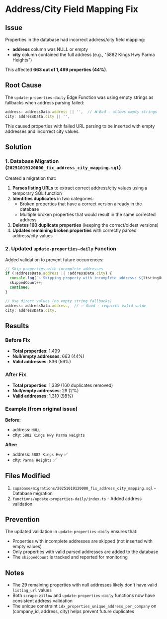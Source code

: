 # Address/City Field Mapping Fix

## Issue
Properties in the database had incorrect address/city field mapping:
- **address** column was NULL or empty
- **city** column contained the full address (e.g., "5882 Kings Hwy Parma Heights")

This affected **663 out of 1,499 properties (44%)**.

## Root Cause
The `update-properties-daily` Edge Function was using empty strings as fallbacks when address parsing failed:
```typescript
address: addressData.address || '',  // ❌ Bad - allows empty strings
city: addressData.city || '',
```

This caused properties with failed URL parsing to be inserted with empty addresses and incorrect city values.

## Solution

### 1. Database Migration (`20251019120000_fix_address_city_mapping.sql`)
Created a migration that:
1. **Parses listing URLs** to extract correct address/city values using a temporary SQL function
2. **Identifies duplicates** in two categories:
   - Broken properties that have a correct version already in the database
   - Multiple broken properties that would result in the same corrected address
3. **Deletes 160 duplicate properties** (keeping the correct/oldest versions)
4. **Updates remaining broken properties** with correctly parsed address/city values

### 2. Updated `update-properties-daily` Function
Added validation to prevent future occurrences:
```typescript
// Skip properties with incomplete addresses
if (!addressData.address || !addressData.city) {
  console.log(`⚠️ Skipping property with incomplete address: ${listingUrl}`);
  skippedCount++;
  continue;
}

// Use direct values (no empty string fallbacks)
address: addressData.address,  // ✅ Good - requires valid value
city: addressData.city,
```

## Results

### Before Fix
- **Total properties**: 1,499
- **Null/empty addresses**: 663 (44%)
- **Valid addresses**: 836 (56%)

### After Fix
- **Total properties**: 1,339 (160 duplicates removed)
- **Null/empty addresses**: 29 (2%)
- **Valid addresses**: 1,310 (98%)

### Example (from original issue)
**Before:**
- address: `NULL`
- city: `5882 Kings Hwy Parma Heights`

**After:**
- address: `5882 Kings Hwy` ✅
- city: `Parma Heights` ✅

## Files Modified
1. `supabase/migrations/20251019120000_fix_address_city_mapping.sql` - Database migration
2. `functions/update-properties-daily/index.ts` - Added address validation

## Prevention
The updated validation in `update-properties-daily` ensures that:
- Properties with incomplete addresses are skipped (not inserted with empty values)
- Only properties with valid parsed addresses are added to the database
- The `skippedCount` is tracked and reported for monitoring

## Notes
- The 29 remaining properties with null addresses likely don't have valid `listing_url` values
- Both `scrape-zillow` and `update-properties-daily` functions now have consistent address validation
- The unique constraint `idx_properties_unique_address_per_company` on (company_id, address, city) helps prevent future duplicates

